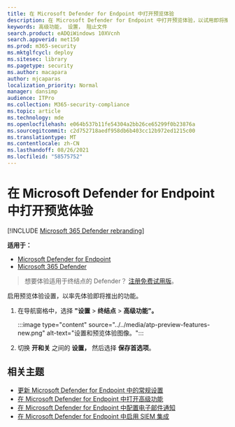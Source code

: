 ```yaml
---
title: 在 Microsoft Defender for Endpoint 中打开预览体验
description: 在 Microsoft Defender for Endpoint 中打开预览体验，以试用即将推出的功能。
keywords: 高级功能， 设置， 阻止文件
search.product: eADQiWindows 10XVcnh
search.appverid: met150
ms.prod: m365-security
ms.mktglfcycl: deploy
ms.sitesec: library
ms.pagetype: security
ms.author: macapara
author: mjcaparas
localization_priority: Normal
manager: dansimp
audience: ITPro
ms.collection: M365-security-compliance
ms.topic: article
ms.technology: mde
ms.openlocfilehash: e064b537b11fe54304a2bb26ce65299f0b23876a
ms.sourcegitcommit: c2d752718aedf958db6b403cc12b972ed1215c00
ms.translationtype: MT
ms.contentlocale: zh-CN
ms.lasthandoff: 08/26/2021
ms.locfileid: "58575752"
---
```

# <a name="turn-on-the-preview-experience-in-microsoft-defender-for-endpoint"></a>在 Microsoft Defender for Endpoint 中打开预览体验

[!INCLUDE [Microsoft 365 Defender rebranding](../../includes/microsoft-defender.md)]

**适用于：**
- [Microsoft Defender for Endpoint](https://go.microsoft.com/fwlink/p/?linkid=2154037)
- [Microsoft 365 Defender](https://go.microsoft.com/fwlink/?linkid=2118804)


> 想要体验适用于终结点的 Defender？ [注册免费试用版](https://signup.microsoft.com/create-account/signup?products=7f379fee-c4f9-4278-b0a1-e4c8c2fcdf7e&ru=https://aka.ms/MDEp2OpenTrial?ocid=docs-wdatp-previewsettings-abovefoldlink)。

启用预览体验设置，以率先体验即将推出的功能。

1. 在导航窗格中，选择 **"设置**  >  **终结点**  >  **高级功能"。**

    :::image type="content" source="../../media/atp-preview-features-new.png" alt-text="设置和预览体验图像。":::


2. 切换 **开和关** 之间的 **设置，** 然后选择 **保存首选项**。

## <a name="related-topics"></a>相关主题
- [更新 Microsoft Defender for Endpoint 中的常规设置](data-retention-settings.md)
- [在 Microsoft Defender for Endpoint 中打开高级功能](advanced-features.md)
- [在 Microsoft Defender for Endpoint 中配置电子邮件通知](configure-email-notifications.md)
- [在 Microsoft Defender for Endpoint 中启用 SIEM 集成](enable-siem-integration.md)

